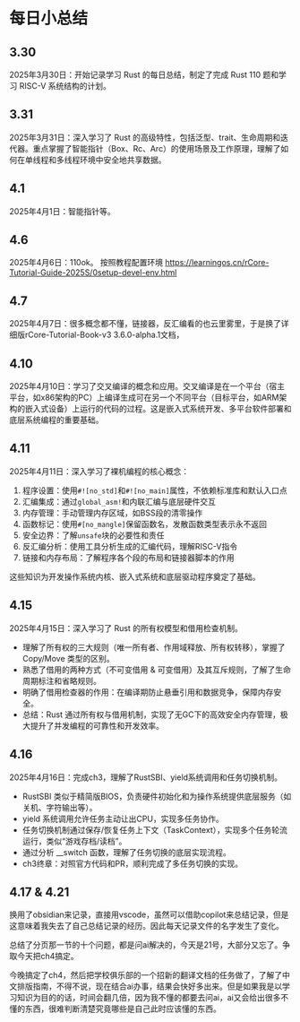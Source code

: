 # 每日小总结

## 3.30

2025年3月30日：开始记录学习 Rust 的每日总结，制定了完成 Rust 110 题和学习 RISC-V 系统结构的计划。

## 3.31

2025年3月31日：深入学习了 Rust 的高级特性，包括泛型、trait、生命周期和迭代器。重点掌握了智能指针（Box、Rc、Arc）的使用场景及工作原理，理解了如何在单线程和多线程环境中安全地共享数据。

## 4.1

2025年4月1日：智能指针等。

## 4.6

2025年4月6日：110ok。
按照教程配置环境 https://learningos.cn/rCore-Tutorial-Guide-2025S/0setup-devel-env.html

## 4.7

2025年4月7日：很多概念都不懂，链接器，反汇编看的也云里雾里，于是换了详细版rCore-Tutorial-Book-v3 3.6.0-alpha.1文档，

## 4.10

2025年4月10日：学习了交叉编译的概念和应用。交叉编译是在一个平台（宿主平台，如x86架构的PC）上编译生成可在另一个不同平台（目标平台，如ARM架构的嵌入式设备）上运行的代码的过程。这是嵌入式系统开发、多平台软件部署和底层系统编程的重要基础。

## 4.11

2025年4月11日：深入学习了裸机编程的核心概念：
1. 程序设置：使用`#![no_std]`和`#![no_main]`属性，不依赖标准库和默认入口点
2. 汇编集成：通过`global_asm!`和内联汇编与底层硬件交互
3. 内存管理：手动管理内存区域，如BSS段的清零操作
4. 函数标记：使用`#[no_mangle]`保留函数名，发散函数类型表示永不返回
5. 安全边界：了解`unsafe`块的必要性和责任
6. 反汇编分析：使用工具分析生成的汇编代码，理解RISC-V指令
7. 链接和内存布局：了解程序各个段的布局和链接器脚本的作用

这些知识为开发操作系统内核、嵌入式系统和底层驱动程序奠定了基础。

## 4.15

2025年4月15日：深入学习了 Rust 的所有权模型和借用检查机制。  
- 理解了所有权的三大规则（唯一所有者、作用域释放、所有权转移），掌握了 Copy/Move 类型的区别。
- 熟悉了借用的两种方式（不可变借用 & 可变借用）及其互斥规则，了解了生命周期标注和省略规则。
- 明确了借用检查器的作用：在编译期防止悬垂引用和数据竞争，保障内存安全。
- 总结：Rust 通过所有权与借用机制，实现了无GC下的高效安全内存管理，极大提升了并发编程的可靠性和开发效率。

## 4.16

2025年4月16日：完成ch3，理解了RustSBI、yield系统调用和任务切换机制。
- RustSBI 类似于精简版BIOS，负责硬件初始化和为操作系统提供底层服务（如关机、字符输出等）。
- yield 系统调用允许任务主动让出CPU，实现多任务协作。
- 任务切换机制通过保存/恢复任务上下文（TaskContext），实现多个任务轮流运行，类似“游戏存档/读档”。
- 通过分析 __switch 函数，理解了任务切换的底层实现流程。
- ch3终章：对照官方代码和PR，顺利完成了多任务切换的实现。

## 4.17 & 4.21
换用了obsidian来记录，直接用vscode，虽然可以借助copilot来总结记录，但是这意味着我失去了自己总结记录的经历。因此每天记录文件的名字发生了变化。

总结了分页那一节的十个问题，都是问ai解决的，今天是21号，大部分又忘了。争取今天把ch4搞定。

今晚搞定了ch4，然后把学校俱乐部的一个招新的翻译文档的任务做了，了解了中文排版指南，不得不说，现在结合ai办事，结果会快好多出来。但是如果我是以学习知识为目的的话，时间会翻几倍，因为我不懂的都要去问ai，ai又会给出很多不懂的东西，很难判断清楚究竟哪些是自己此时应该懂的东西。

